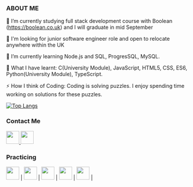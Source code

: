 
 ###   ABOUT ME 

 🔭 I’m currently studying full stack development course with Boolean (https://boolean.co.uk) and I will graduate in mid September
 
 🍞 I'm looking for junior software engineer role and open to relocate anywhere within the UK
 
 🌱 I’m currently learning Node.js and SQL, ProgresSQL, MySQL.
 
 🍓 What I have learnt: C(University Module), JavaScript, HTML5, CSS, ES6, Python(University Module), TypeScript.
 
 ⚡ How I think of Coding: Coding is solving puzzles. I enjoy spending time working on solutions for these puzzles.

 [![Top Langs](https://github-readme-stats.vercel.app/api/top-langs/?username=anuraghazra&layout=compact)](https://github.com/anuraghazra/github-readme-stats)

<div align="left">
 
 ### Contact Me 
 <a href="https://www.linkedin.com/in/linlin-li-90b66010a"  > 
 <img width="35" src="https://pics.freeicons.io/uploads/icons/png/17893955031555589921-64.png"/>
</a>
  <a href="mailto: paris1900lll@gmail.com"  > 
 <img width="35" src="https://pics.freeicons.io/uploads/icons/png/11377518691557997002-64.png"/>
</a>

 ### Practicing 
 
  <img width="35" src="https://pics.freeicons.io/uploads/icons/png/8804286661557996995-64.png"/>  |
  <img width="35" src="https://pics.freeicons.io/uploads/icons/png/8804286661557996995-64.png"/>  |
  <img width="35" src="https://pics.freeicons.io/uploads/icons/png/8804286661557996995-64.png"/>  |
  <img width="35" src="https://pics.freeicons.io/uploads/icons/png/8804286661557996995-64.png"/>  |
  <img width="35" src="https://pics.freeicons.io/uploads/icons/png/8804286661557996995-64.png"/>  |
 
 
 
 
